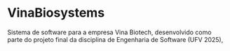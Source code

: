# VinaBiosystems
Sistema de software para a empresa Vina Biotech, desenvolvido como parte do projeto final da disciplina de Engenharia de Software (UFV 2025), 

